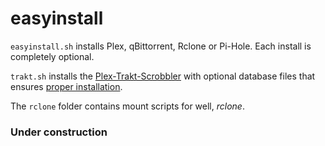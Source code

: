 # easyinstall

`easyinstall.sh` installs Plex, qBittorrent, Rclone or Pi-Hole.
Each install is completely optional.

`trakt.sh` installs the <a href=https://github.com/trakt/Plex-Trakt-Scrobbler/issues>Plex-Trakt-Scrobbler</a> with optional database files that ensures <a href= https://github.com/trakt/Plex-Trakt-Scrobbler/issues/521>proper installation</a>. 

The `rclone` folder contains mount scripts for well, <i>rclone</i>. 

<h3>Under construction</h3>
